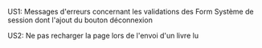 US1:
	Messages d'erreurs concernant les validations des Form
	Système de session dont l'ajout du bouton déconnexion

US2:
	Ne pas recharger la page lors de l'envoi d'un livre lu
